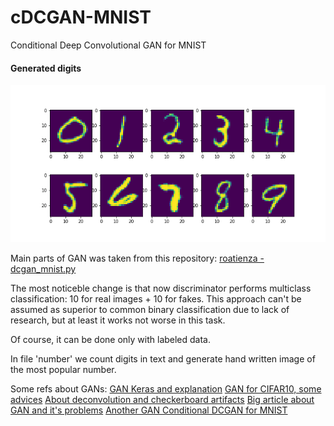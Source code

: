 # cDCGAN-MNIST
Conditional Deep Convolutional GAN for MNIST

#### Generated digits ####
![Generated digits](digits.png)


Main parts of GAN was taken from this repository:
[roatienza - dcgan_mnist.py](https://github.com/roatienza/Deep-Learning-Experiments/blob/master/Experiments/Tensorflow/GAN/dcgan_mnist.py)

The most noticeble change is that now discriminator performs multiclass classification: 10 for real images + 10 for fakes. This approach can't be assumed as superior to common binary classification due to lack of research, but at least it works not worse in this task.

Of course, it can be done only with labeled data.


In file 'number' we count digits in text and generate hand written image of the most popular number.



Some refs about GANs:
[GAN Keras and explanation](https://towardsdatascience.com/gan-by-example-using-keras-on-tensorflow-backend-1a6d515a60d0)
[GAN for CIFAR10, some advices](https://medium.com/@utk.is.here/keep-calm-and-train-a-gan-pitfalls-and-tips-on-training-generative-adversarial-networks-edd529764aa9)
[About deconvolution and checkerboard artifacts](https://distill.pub/2016/deconv-checkerboard/)
[Big article about GAN and it's problems](https://medium.com/@jonathan_hui/gan-why-it-is-so-hard-to-train-generative-advisory-networks-819a86b3750b)
[Another GAN Conditional DCGAN for MNIST](https://github.com/sarahwolf32/conditional-DCGAN-for-MNIST)

